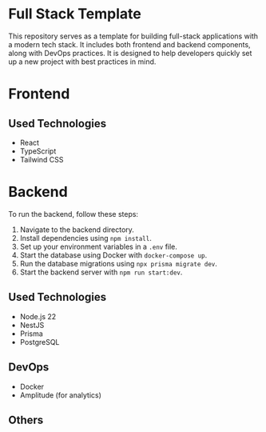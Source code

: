 # Full Stack Template

This repository serves as a template for building full-stack applications with a modern tech stack. It includes both frontend and backend components, along with DevOps practices. It is designed to help developers quickly set up a new project with best practices in mind.

# Frontend

## Used Technologies

- React
- TypeScript
- Tailwind CSS

# Backend

To run the backend, follow these steps:

1. Navigate to the backend directory.
1. Install dependencies using `npm install`.
1. Set up your environment variables in a `.env` file.
1. Start the database using Docker with `docker-compose up`.
1. Run the database migrations using `npx prisma migrate dev`.
1. Start the backend server with `npm run start:dev`.

## Used Technologies

- Node.js 22
- NestJS
- Prisma
- PostgreSQL

## DevOps

- Docker
- Amplitude (for analytics)

## Others
